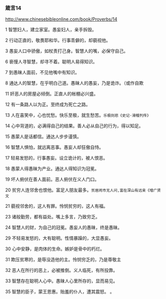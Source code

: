 ### 箴言14
http://www.chinesebibleonline.com/book/Proverbs/14

1
智慧妇人，建立家室。愚妄妇人，亲手拆毁。

2
行动正直的，敬畏耶和华。行事乖僻的，却藐视他。

3
愚妄人口中骄傲，如杖责打己身。智慧人的嘴，必保守自己。

6
亵慢人寻智慧，却寻不着。聪明人易得知识。

7
到愚昧人面前，不见他嘴中有知识。

8
通达人的智慧，在乎明白己道。愚昧人的愚妄，乃是诡诈。（或作自欺

11
奸恶人的房屋必倾倒。正直人的帐棚必兴盛。

12
有一条路人以为正。至终成为死亡之路。

13
人在喜笑中，心也忧愁。快乐至极，就生愁苦。`乐极则悲《史记·滑稽列传》 `

14
心中背道的，必满得自己的结果。善人必从自己的行为，得以知足。

15
愚蒙人是话都信。通达人步步谨慎。

16
智慧人惧怕，就远离恶事。愚妄人却狂傲自恃。

17
轻易发怒的，行事愚妄。设立诡计的，被人恨恶。

18
愚蒙人得愚昧为产业。通达人得知识为冠冕。

19
坏人俯伏在善人面前。恶人俯伏在义人门口。

20
贫穷人连邻舍也恨他。富足人朋友最多。`贫居闹市无人问,富在深山有远亲《增广贤文`

21
藐视邻舍的，这人有罪。怜悯贫穷的，这人有福。

23
诸般勤劳，都有益处。嘴上多言，乃致穷乏。

24
智慧人的财，为自己的冠冕。愚妄人的愚昧，终是愚昧。

29
不轻易发怒的，大有聪明。性情暴躁的，大显愚妄。

30
心中安静，是肉体的生命。嫉妒是骨中的朽烂。

31
欺压贫寒的，是辱没造他的主。怜悯穷乏的，乃是尊敬主

32
恶人在所行的恶上，必被推倒。义人临死，有所投靠。

33
智慧存在聪明人心中。愚昧人心里所存的，显而易见。

35
智慧的臣子，蒙王恩惠。贻羞的仆人，遭其震怒。 。 
